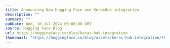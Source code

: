 ```yaml
---
title: Announcing New Hugging Face and KerasHub integration
description: ""
summary: ""
pubDate: Wed, 10 Jul 2024 00:00:00 GMT
source: Hugging Face Blog
url: https://huggingface.co/blog/keras-hub-integration
thumbnail: "https://huggingface.co/blog/assets/keras-hub-integration/thumbnail.png"
---
```



